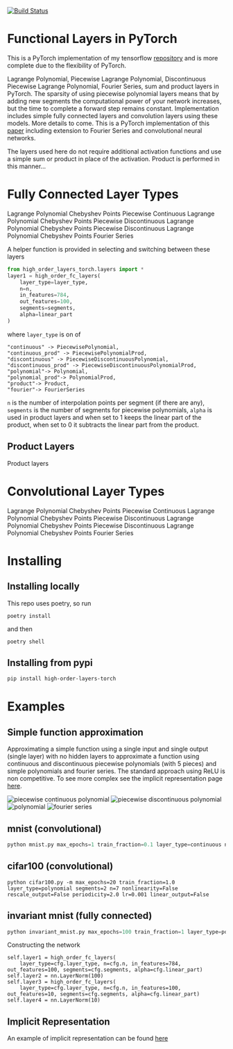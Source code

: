 [![Build Status](https://travis-ci.org/jloveric/high-order-layers-torch.svg?branch=master)](https://travis-ci.org/jloveric/high-order-layers-torch)

# Functional Layers in PyTorch
This is a PyTorch implementation of my tensorflow [repository](https://github.com/jloveric/high-order-layers) and is more complete due to the flexibility of PyTorch.

Lagrange Polynomial, Piecewise Lagrange Polynomial, Discontinuous Piecewise Lagrange Polynomial, Fourier Series, sum and product layers in PyTorch.  The sparsity of using piecewise polynomial layers means that by adding new segments the computational power of your network increases, but the time to complete a forward step remains constant.  Implementation includes simple fully connected layers and convolution layers using these models.  More details to come.  This is a PyTorch implementation of this [paper](https://www.researchgate.net/publication/276923198_Discontinuous_Piecewise_Polynomial_Neural_Networks) including extension to Fourier Series and convolutional neural networks.

The layers used here do not require additional activation functions and use a simple sum or product in place of the activation.  Product is performed in this manner...

# Fully Connected Layer Types
Lagrange Polynomial Chebyshev Points
Piecewise Continuous Lagrange Polynomial Chebyshev Points
Piecewise Discontinuous Lagrange Polynomial Chebyshev Points
Piecewise Discontinuous Lagrange Polynomial Chebyshev Points
Fourier Series

A helper function is provided in selecting and switching between these layers
```python
from high_order_layers_torch.layers import *
layer1 = high_order_fc_layers(
    layer_type=layer_type,
    n=n, 
    in_features=784,
    out_features=100,
    segments=segments,
    alpha=linear_part
)
```
where `layer_type` is on of 
```
"continuous" -> PiecewisePolynomial,
"continuous_prod" -> PiecewisePolynomialProd,
"discontinuous" -> PiecewiseDiscontinuousPolynomial,
"discontinuous_prod" -> PiecewiseDiscontinuousPolynomialProd,
"polynomial"-> Polynomial,
"polynomial_prod"-> PolynomialProd,
"product"-> Product,
"fourier"-> FourierSeries
```
`n` is the number of interpolation points per segment (if there are any), `segments` is the number of segments for piecewise polynomials, `alpha` is used in product layers and when set to 1 keeps the linear part of the product, when set to 0 it subtracts the linear part from the product.
## Product Layers
Product layers 

# Convolutional Layer Types
Lagrange Polynomial Chebyshev Points
Piecewise Continuous Lagrange Polynomial Chebyshev Points
Piecewise Discontinuous Lagrange Polynomial Chebyshev Points
Piecewise Discontinuous Lagrange Polynomial Chebyshev Points
Fourier Series

# Installing
## Installing locally
This repo uses poetry, so run
```
poetry install
```
and then
```
poetry shell
```

## Installing from pypi
```bash
pip install high-order-layers-torch
```

# Examples

## Simple function approximation
Approximating a simple function using a single input and single output (single layer) with no hidden layers
to approximate a function using continuous and discontinuous piecewise polynomials (with 5 pieces) and simple
polynomials and fourier series.  The standard approach using ReLU is non competitive.  To see more complex see
the implicit representation page [here](https://github.com/jloveric/high-order-implicit-representation).

![piecewise continuous polynomial](plots/piecewise_continuous.png)
![piecewise discontinuous polynomial](plots/piecewise_discontinuous.png)
![polynomial](plots/polynomial.png)
![fourier series](plots/fourier_series.png)



## mnist (convolutional)
```python
python mnist.py max_epochs=1 train_fraction=0.1 layer_type=continuous n=4 segments=2
```
## cifar100 (convolutional)
```
python cifar100.py -m max_epochs=20 train_fraction=1.0 layer_type=polynomial segments=2 n=7 nonlinearity=False rescale_output=False periodicity=2.0 lr=0.001 linear_output=False
```
## invariant mnist (fully connected)
```python
python invariant_mnist.py max_epochs=100 train_fraction=1 layer_type=polynomial n=5
```
Constructing the network
```
self.layer1 = high_order_fc_layers(
    layer_type=cfg.layer_type, n=cfg.n, in_features=784, out_features=100, segments=cfg.segments, alpha=cfg.linear_part)
self.layer2 = nn.LayerNorm(100)
self.layer3 = high_order_fc_layers(
    layer_type=cfg.layer_type, n=cfg.n, in_features=100, out_features=10, segments=cfg.segments, alpha=cfg.linear_part)
self.layer4 = nn.LayerNorm(10)
```
## Implicit Representation
An example of implicit representation can be found [here](https://github.com/jloveric/high-order-implicit-representation)
